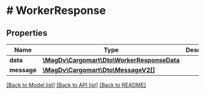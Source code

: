 # # WorkerResponse

## Properties

Name | Type | Description | Notes
------------ | ------------- | ------------- | -------------
**data** | [**\MagDv\Cargomart\Dto\WorkerResponseData**](.md) |  |
**message** | [**\MagDv\Cargomart\Dto\MessageV2[]**](MessageV2.md) |  | [optional]

[[Back to Model list]](../../README.md#models) [[Back to API list]](../../README.md#endpoints) [[Back to README]](../../README.md)

